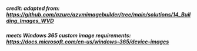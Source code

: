##### credit: adapted from: https://github.com/azure/azvmimagebuilder/tree/main/solutions/14_Building_Images_WVD
##### meets Windows 365 custom image requirements: https://docs.microsoft.com/en-us/windows-365/device-images

